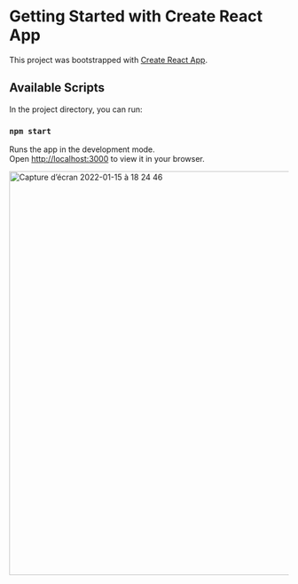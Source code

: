 # Getting Started with Create React App

This project was bootstrapped with [Create React App](https://github.com/facebook/create-react-app).

## Available Scripts

In the project directory, you can run:

### `npm start`

Runs the app in the development mode.\
Open [http://localhost:3000](http://localhost:3000) to view it in your browser.


<img width="727" alt="Capture d’écran 2022-01-15 à 18 24 46" src="https://user-images.githubusercontent.com/79283100/149629494-2e85594d-a51b-4b89-adfe-326f9f9d780c.png">
